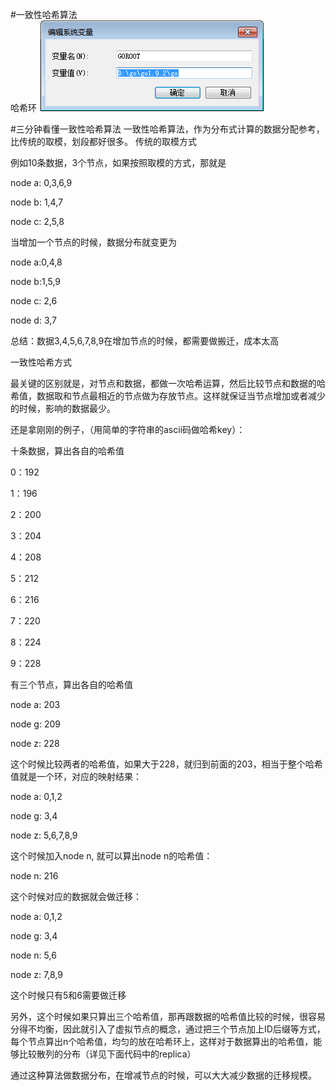 #一致性哈希算法<br>
哈希环
![](https://github.com/zhangga/GO/blob/master/img/url/goroot.png)<br>

#三分钟看懂一致性哈希算法
一致性哈希算法，作为分布式计算的数据分配参考，比传统的取模，划段都好很多。
传统的取模方式

例如10条数据，3个节点，如果按照取模的方式，那就是

node a: 0,3,6,9

node b: 1,4,7

node c: 2,5,8

 

当增加一个节点的时候，数据分布就变更为

node a:0,4,8

node b:1,5,9

node c: 2,6

node d: 3,7

 

总结：数据3,4,5,6,7,8,9在增加节点的时候，都需要做搬迁，成本太高

 

一致性哈希方式

最关键的区别就是，对节点和数据，都做一次哈希运算，然后比较节点和数据的哈希值，数据取和节点最相近的节点做为存放节点。这样就保证当节点增加或者减少的时候，影响的数据最少。

还是拿刚刚的例子，（用简单的字符串的ascii码做哈希key）：

十条数据，算出各自的哈希值

0：192

1：196

2：200

3：204

4：208

5：212

6：216

7：220

8：224

9：228

 

有三个节点，算出各自的哈希值

node a: 203

node g: 209

node z: 228

 

这个时候比较两者的哈希值，如果大于228，就归到前面的203，相当于整个哈希值就是一个环，对应的映射结果：

node a: 0,1,2

node g: 3,4

node z: 5,6,7,8,9

 

这个时候加入node n, 就可以算出node n的哈希值：

node n: 216

 

这个时候对应的数据就会做迁移：

node a: 0,1,2

node g: 3,4

node n: 5,6

node z: 7,8,9

 

这个时候只有5和6需要做迁移

另外，这个时候如果只算出三个哈希值，那再跟数据的哈希值比较的时候，很容易分得不均衡，因此就引入了虚拟节点的概念，通过把三个节点加上ID后缀等方式，每个节点算出n个哈希值，均匀的放在哈希环上，这样对于数据算出的哈希值，能够比较散列的分布（详见下面代码中的replica）

 

通过这种算法做数据分布，在增减节点的时候，可以大大减少数据的迁移规模。

